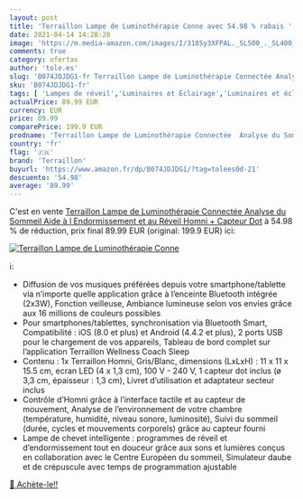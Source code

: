 ```yaml
---
layout: post
title: 'Terraillon Lampe de Luminothérapie Conne avec 54.98 % rabais '
date: 2021-04-14 14:28:28
image: 'https://m.media-amazon.com/images/I/318Sy3XFPAL._SL500_._SL400_.jpg'
comments: true
category: ofertas
author: 'tole.es'
slug: 'B074JDJDG1-fr Terraillon Lampe de Luminothérapie Connectée Analyse du...'
sku: 'B074JDJDG1-fr'
tags: [ 'Lampes de réveil','Luminaires et Éclairage','Luminaires et éclairage','Luminaires intérieur','terraillon','Éclairage spécial', ]
actualPrice: 89.99 EUR
currency: EUR
price: 89.99
comparePrice: 199.9 EUR
prodname: 'Terraillon Lampe de Luminothérapie Connectée  Analyse du Sommeil  Aide à l Endormissement et au Réveil  Homni + Capteur Dot'
country: 'fr'
flag: '🇫🇷'
brand: 'Terraillon'
buyurl: 'https://www.amazon.fr/dp/B074JDJDG1/?tag=tolees0d-21'
descuento: '54.98'
average: '89.99'
---
```


C'est en vente [Terraillon Lampe de Luminothérapie Connectée  Analyse du Sommeil  Aide à l Endormissement et au Réveil  Homni + Capteur Dot](https://www.amazon.fr/dp/B074JDJDG1/?tag=tolees0d-21)  à  54.98 % de réduction, prix final  89.99 EUR (original: 199.9 EUR) ici:

[![Terraillon Lampe de Luminothérapie Conne](https://m.media-amazon.com/images/I/318Sy3XFPAL._SL500_._SL400_.jpg)](https://www.amazon.fr/dp/B074JDJDG1/?tag=tolees0d-21)

ℹ️:

- Diffusion de vos musiques préférées depuis votre smartphone/tablette via n’importe quelle application grâce à l’enceinte Bluetooth intégrée (2x3W), Fonction veilleuse, Ambiance lumineuse selon vos envies grâce aux 16 millions de couleurs possibles
- Pour smartphones/tablettes, synchronisation via Bluetooth Smart, Compatibilité : iOS (8.0 et plus) et Android (4.4.2 et plus), 2 ports USB pour le chargement de vos appareils, Tableau de bord complet sur l’application Terraillon Wellness Coach Sleep
- Contenu : 1x Terraillon Homni, Gris/Blanc, dimensions (LxLxH) : 11 x 11 x 15.5 cm, ecran LED (4 x 1,3 cm), 100 V - 240 V, 1 capteur dot inclus (ø 3,3 cm, épaisseur : 1,3 cm), Livret d’utilisation et adaptateur secteur inclus
- Contrôle d’Homni grâce à l’interface tactile et au capteur de mouvement, Analyse de l’environnement de votre chambre (température, humidité, niveau sonore, luminosité), Suivi du sommeil (durée, cycles et mouvements corporels) grâce au capteur fourni
- Lampe de chevet intelligente : programmes de réveil et d’endormissement tout en douceur grâce aux sons et lumières conçus en collaboration avec le Centre Européen du sommeil, Simulateur daube et de crépuscule avec temps de programmation ajustable

[🛒 Achète-le!!](https://www.amazon.fr/dp/B074JDJDG1/?tag=tolees0d-21)
